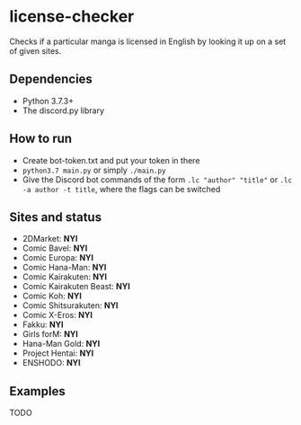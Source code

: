 # license-checker
Checks if a particular manga is licensed in English by looking it up on a set of given sites.
## Dependencies
* Python 3.7.3+
* The discord.py library
## How to run
* Create bot-token.txt and put your token in there
* `python3.7 main.py` or simply `./main.py`
* Give the Discord bot commands of the form `.lc "author" "title"` or `.lc -a author -t title`, where the flags can be switched
## Sites and status
* 2DMarket: **NYI**
* Comic Bavel: **NYI**
* Comic Europa: **NYI**
* Comic Hana-Man: **NYI**
* Comic Kairakuten: **NYI**
* Comic Kairakuten Beast: **NYI**
* Comic Koh: **NYI**
* Comic Shitsurakuten: **NYI**
* Comic X-Eros: **NYI**
* Fakku: **NYI**
* Girls forM: **NYI**
* Hana-Man Gold: **NYI**
* Project Hentai: **NYI**
* ENSHODO: **NYI**
## Examples
TODO

